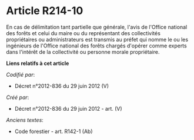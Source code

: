 # Article R214-10

En cas de délimitation tant partielle que générale, l'avis de l'Office national des forêts et celui du maire ou du
représentant des collectivités propriétaires ou administrateurs est transmis au préfet qui nomme le ou les ingénieurs de
l'Office national des forêts chargés d'opérer comme experts dans l'intérêt de la collectivité ou personne morale
propriétaire.

**Liens relatifs à cet article**

_Codifié par_:

  - Décret n°2012-836 du 29 juin 2012 (V)

_Créé par_:

  - Décret n°2012-836 du 29 juin 2012 - art. (V)

_Anciens textes_:

  - Code forestier - art. R142-1 (Ab)
